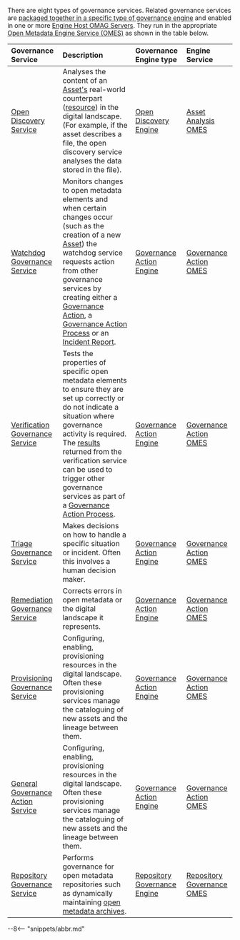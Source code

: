 <!-- SPDX-License-Identifier: CC-BY-4.0 -->
<!-- Copyright Contributors to the ODPi Egeria project. -->


There are eight types of governance services.  Related governance services are [packaged together in a specific type of governance engine](/concepts/governance-engine-definition) and enabled in one or more [Engine Host OMAG Servers](/concepts/engine-host).  They run in the appropriate [Open Metadata Engine Service (OMES)](/services/omes) as shown in the table below.

| Governance Service                                                                         | Description                                                                                                                                                                                                                                                                                                                                                                                          | Governance Engine type | Engine Service |
|:-------------------------------------------------------------------------------------------|:-----------------------------------------------------------------------------------------------------------------------------------------------------------------------------------------------------------------------------------------------------------------------------------------------------------------------------------------------------------------------------------------------------| :--------------------- | :------------- | 
| [Open Discovery Service](/guides/developer/open-discovery-services/overview)               | Analyses the content of an [Asset's](/concepts/asset) real-world counterpart ([resource](/concepts/resource)) in the digital landscape. (For example, if the asset describes a file, the open discovery service analyses the data stored in the file).                                                                                                                                               | [Open Discovery Engine](/concepts/open-discovery-engine) | [Asset Analysis OMES](/services/omes/asset-analysis/overview) |
| [Watchdog Governance Service](/guides/developer/governance-action-services/overview)       | Monitors changes to open metadata elements and when certain changes occur (such as the creation of a new [Asset](/concepts/asset)) the watchdog service requests action from other governance services by creating either a [Governance Action](/concepts/governance-action), a [Governance Action Process](/concepts/governance-action-process) or an [Incident Report](/concepts/incident-report). | [Governance Action Engine](/concepts/governance-action-engine) | [Governance Action OMES](/services/omes/governance-action/overview) |
| [Verification Governance Service](/guides/developer/governance-action-services/overview)   | Tests the properties of specific open metadata elements to ensure they are set up correctly or do not indicate a situation where governance activity is required.  The [results](/concepts/guard) returned from the verification service can be used to trigger other governance services as part of a [Governance Action Process](/concepts/governance-action-process).                             | [Governance Action Engine](/concepts/governance-action-engine) | [Governance Action OMES](/services/omes/governance-action/overview) |
| [Triage Governance Service](/guides/developer/governance-action-services/overview)         | Makes decisions on how to handle a specific situation or incident.  Often this involves a human decision maker.                                                                                                                                                                                                                                                                                      | [Governance Action Engine](/concepts/governance-action-engine) | [Governance Action OMES](/services/omes/governance-action/overview) |
| [Remediation Governance Service](/guides/developer/governance-action-services/overview)    | Corrects errors in open metadata or the digital landscape it represents.                                                                                                                                                                                                                                                                                                                             | [Governance Action Engine](/concepts/governance-action-engine) | [Governance Action OMES](/services/omes/governance-action/overview) |
| [Provisioning Governance Service](/guides/developer/governance-action-services/overview)   | Configuring, enabling, provisioning resources in the digital landscape.  Often these provisioning services manage the cataloguing of new assets and the lineage between them.                                                                                                                                                                                                                        | [Governance Action Engine](/concepts/governance-action-engine) | [Governance Action OMES](/services/omes/governance-action/overview) |
| [General Governance Action Service](/guides/developer/governance-action-services/overview) | Configuring, enabling, provisioning resources in the digital landscape.  Often these provisioning services manage the cataloguing of new assets and the lineage between them.                                                                                                                                                                                                                        | [Governance Action Engine](/concepts/governance-action-engine) | [Governance Action OMES](/services/omes/governance-action/overview) |
| [Repository Governance Service](/guides/developer/repository-governance-services/overview) | Performs governance for open metadata repositories such as dynamically maintaining [open metadata archives](/concepts/open-metadata-archive).                                                                                                                                                                                                                                                        | [Repository Governance Engine](/concepts/repository-governance-engine) | [Repository Governance OMES](/services/omes/repository-governance/overview) |

--8<-- "snippets/abbr.md"